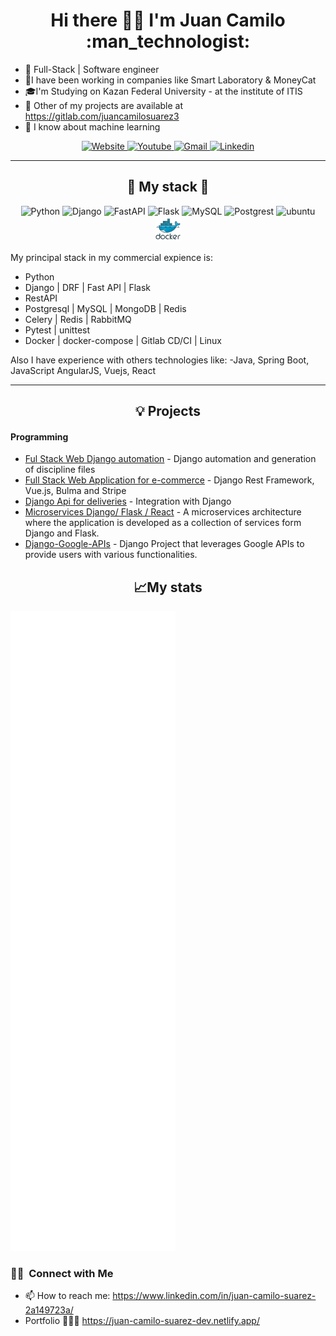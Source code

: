 <h1 align="center"> Hi there 👋🏽 I'm Juan Camilo :man_technologist: </h1>

- :robot: Full-Stack | Software engineer 
- 📌I have been working in companies like Smart Laboratory & MoneyCat 
- 🎓I'm Studying on Kazan Federal University - at the institute of ITIS
- 🔭 Other of my projects are available at https://gitlab.com/juancamilosuarez3
- 🦾 I know about machine learning

<p align="center">

<!-- Website -->

<a href="https://juan-camilo-suarez-dev.netlify.app/">
<img alt="Website" src="https://img.shields.io/badge/Website-4F0599?style=for-the-badge&logo=Internet%20Explorer&logoColor=white" />
</a>

<!-- TELEGRAM -->
<a href="https://t.me/CSuarezDev">
<img alt="Youtube" src="https://img.shields.io/badge/-TELEGRAM-2CA5E0?style=for-the-badge&logo=telegram&logoColor=white" />
</a>

<!-- Gmail -->
<a href="juancamilosuarez3@gmail.com">
<img alt="Gmail" src="https://camo.githubusercontent.com/b070a7f6855dbf52729ec83a928c93e728f5245e24123a6547912acea3753899/68747470733a2f2f696d672e736869656c64732e696f2f7374617469632f76313f7374796c653d666f722d7468652d6261646765266d6573736167653d476d61696c26636f6c6f723d454134333335266c6f676f3d476d61696c266c6f676f436f6c6f723d464646464646266c6162656c3d" />
</a>

<!-- Linkedin -->
<a href="https://www.linkedin.com/in/juancamilosuarez-backenddev/">
<img alt="Linkedin" src="https://img.shields.io/badge/LinkedIn-0077B5?style=for-the-badge&logo=linkedin&logoColor=white"  />
</a>

---
  
<h2 align="center">
  🔨 My stack 🔋
</h2> 
<p align="center">
  <img alt="Python" src="https://img.shields.io/badge/Python-14354C?style=for-the-badge&logo=python&logoColor=white" />
  <img alt="Django" src="https://img.shields.io/badge/Django-092E20?style=for-the-badge&logo=django&logoColor=white" />
  <img alt="FastAPI" src="https://img.shields.io/badge/FastAPI-005571?style=for-the-badge&logo=fastapi">
  <img alt="Flask" src="https://img.shields.io/badge/flask-%23000.svg?style=for-the-badge&logo=flask&logoColor=white">
  <img alt="MySQL" src="https://img.shields.io/badge/MySQL-00000F?style=for-the-badge&logo=mysql&logoColor=white" />
  <img alt="Postgrest" src="https://camo.githubusercontent.com/95a15266c9b093e9070410fa62c8dcba6611e79edd738e0ded7ec5b52541d6c4/68747470733a2f2f696d672e736869656c64732e696f2f7374617469632f76313f7374796c653d666f722d7468652d6261646765266d6573736167653d506f737467726553514c26636f6c6f723d343136394531266c6f676f3d506f737467726553514c266c6f676f436f6c6f723d464646464646266c6162656c3d"/>
  <img alt="ubuntu" src="https://img.shields.io/badge/Linux-FCC624?style=for-the-badge&logo=linux&logoColor=black" />
  <img src="https://raw.githubusercontent.com/devicons/devicon/master/icons/docker/docker-original-wordmark.svg" alt="docker" width="40" height="40"/>
  
</p>
My principal stack in my commercial expience is:

  - Python
  - Django | DRF | Fast API | Flask
  - RestAPI
  - Postgresql | MySQL | MongoDB | Redis
  - Celery | Redis | RabbitMQ
  - Pytest | unittest
  - Docker | docker-compose | Gitlab CD/CI | Linux

Also I have experience with others technologies like:
  -Java, Spring Boot, JavaScript AngularJS, Vuejs, React 

---
<h2 align="center">
  💡 Projects
</h2> 

#### **Programming**
- [Ful Stack Web Django automation](https://github.com/Juan-Camilo-Suarez/Django-program-automation) - Django automation and generation of discipline files
- [Full Stack Web Application for e-commerce](https://github.com/Juan-Camilo-Suarez/e-commerce-django) - Django Rest Framework, Vue.js, Bulma and Stripe
- [Django Api for deliveries](https://github.com/Juan-Camilo-Suarez/DRF-North-Trans) - Integration with Django
- [Microservices Django/ Flask / React](https://github.com/Juan-Camilo-Suarez/PostExpress-Microservices) - A microservices architecture where the application is developed as a collection of services form Django and Flask.
- [
Django-Google-APIs](https://github.com/Juan-Camilo-Suarez/Django-Google-APIs) - Django Project that leverages Google APIs to provide users with various functionalities.

<!--
---
<h2 align="center">
  🌱 I’m currently learning
</h2> 
<p align="center">
  <img alt="vue" src="https://img.shields.io/badge/Vue.js-35495E?style=for-the-badge&logo=vue.js&logoColor=4FC08" />
  <img alt="react" src="https://img.shields.io/badge/React-20232A?style=for-the-badge&logo=react&logoColor=61DAFB" />
  <img alt="node" src="https://img.shields.io/badge/Node.js-43853D?style=for-the-badge&logo=node.js&logoColor=white" />
  
  
</p>
  
 -->
<h2 align="center">
  📈My stats
</h2>

![Metrics](/github-metrics.svg)

<h3> 🤝🏻 &nbsp;Connect with Me </h3>

- 📫 How to reach me: https://www.linkedin.com/in/juan-camilo-suarez-2a149723a/
-  Portfolio 🧑🏻‍💻 https://juan-camilo-suarez-dev.netlify.app/
